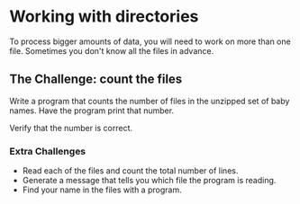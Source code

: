 
# Working with directories

To process bigger amounts of data, you will need to work on more than one file. Sometimes you don't know all the files in advance.

## The Challenge: count the files

Write a program that counts the number of files in the unzipped set of baby names. Have the program print that number.

Verify that the number is correct.

### Extra Challenges

* Read each of the files and count the total number of lines.
* Generate a message that tells you which file the program is reading.
* Find your name in the files with a program.

